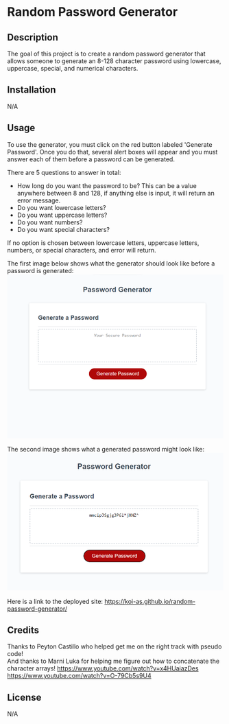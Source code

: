 # Random Password Generator

## Description

The goal of this project is to create a random password generator that allows someone to generate an 8-128 character password using lowercase, uppercase, special, and numerical characters.

## Installation

N/A

## Usage

To use the generator, you must click on the red button labeled 'Generate Password'. Once you do that, several alert boxes will appear and you must answer each of them before a password can be generated.<br />

There are 5 questions to answer in total: 
- How long do you want the password to be? This can be a value anywhere between 8 and 128, if anything else is input, it will return an error message. 
- Do you want lowercase letters?
- Do you want uppercase letters?
- Do you want numbers?
- Do you want special characters? <br />

If no option is chosen between lowercase letters, uppercase letters, numbers, or special characters, and error will return.

The first image below shows what the generator should look like before a password is generated:
![Before Generation](./assests/images/blankGenerator.png) <br />

The second image shows what a generated password might look like:
![After Generation](./assests/images/generatedPassword.png) <br />

Here is a link to the deployed site: https://koi-as.github.io/random-password-generator/

## Credits

Thanks to Peyton Castillo who helped get me on the right track with pseudo code! <br /> 
And thanks to Marni Luka for helping me figure out how to concatenate the character arrays!
https://www.youtube.com/watch?v=x4HUaiazDes <br />
https://www.youtube.com/watch?v=O-79Cb5s9U4

## License

N/A